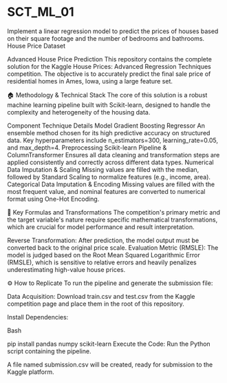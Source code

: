# SCT_ML_01
Implement a linear regression model to predict the prices of houses based on their square footage and the number of bedrooms and bathrooms.  House Price Dataset



Advanced House Price Prediction
This repository contains the complete solution for the Kaggle House Prices: Advanced Regression Techniques competition. The objective is to accurately predict the final sale price of residential homes in Ames, Iowa, using a large feature set.

🏠 Methodology & Technical Stack
The core of this solution is a robust machine learning pipeline built with Scikit-learn, designed to handle the complexity and heterogeneity of the housing data.

Component	Technique	Details
Model	Gradient Boosting Regressor	An ensemble method chosen for its high predictive accuracy on structured data. Key hyperparameters include n_estimators=300, learning_rate=0.05, and max_depth=4.
Preprocessing	Scikit-learn Pipeline & ColumnTransformer	Ensures all data cleaning and transformation steps are applied consistently and correctly across different data types.
Numerical Data	Imputation & Scaling	Missing values are filled with the median, followed by Standard Scaling to normalize features (e.g., income, area).
Categorical Data	Imputation & Encoding	Missing values are filled with the most frequent value, and nominal features are converted to numerical format using One-Hot Encoding.


📐 Key Formulas and Transformations
The competition's primary metric and the target variable's nature require specific mathematical transformations, which are crucial for model performance and result interpretation.

Reverse Transformation: After prediction, the model output must be converted back to the original price scale.
Evaluation Metric (RMSLE): The model is judged based on the Root Mean Squared Logarithmic Error (RMSLE), which is sensitive to relative errors and heavily penalizes underestimating high-value house prices.

 
​⚙️ How to Replicate
To run the pipeline and generate the submission file:

Data Acquisition: Download train.csv and test.csv from the Kaggle competition page and place them in the root of this repository.

Install Dependencies:

Bash

pip install pandas numpy scikit-learn
Execute the Code: Run the Python script containing the pipeline.

A file named submission.csv will be created, ready for submission to the Kaggle platform.
